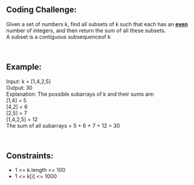 ## Coding Challenge: 
  <p>Given a set of numbers k, find all subsets of k such that each has an <strong style="text-decoration:underline">even</strong> number of integers, and then return the sum
    of all these subsets. 
  <br>
    A subset is a contiguous subsequenceof k
  </p> <br>

## Example: 
  Input: k = [1,4,2,5] <br>
  Output: 30  <br>
  Explanation: The possible subarrays of k and their sums are:  <br>
  [1,4] = 5  <br>
  [4,2] = 6  <br>
  [2,5] = 7  <br>
  [1,4,2,5] = 12  <br>
  The sum of all subarrays = 5 + 6 + 7 + 12 = 30

  <br>

## Constraints: 
 *  1 <= k.length <= 100  <br>
 *  1 <= k[i] <= 1000  <br>

 